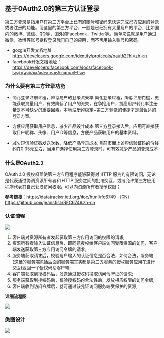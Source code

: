 ## 基于OAuth2.0的第三方认证登录

第三方登录是指用户在第三方平台上已有的账号和密码来快速完成己方应用的登录或者注册的功能。而这里的第三方平台，一般是已经拥有大量用户的平台，比如国内的微博、微信、QQ等，国外的Facebook，Twitter等。简单来说就是用户通过微信，微博等账号授权登录我们自己的应用，而不再用输入账号和密码。

* google开发文档地址： https://developers.google.com/identity/protocols/oauth2?hl=zh-cn
* facebook开发文档地址：https://developers.facebook.com/docs/facebook-login/guides/advanced/manual-flow

### 为什么要有第三方登录功能

* 简化登录注册过程，降低用户的登录流失率
  简化登录过程，降低注册门槛，更能获取海量用户，有效降低了用户的流失，在争抢用户，提高用户转化率注册量是不可缺少的重要因素。本地注册的稳定+第三方登录的便捷才是最合适的登录方案。

* 方便应用获取用户信息，减少产品设计成本
  第三方登录接入后，应用可直接获取用户昵称、头像、用户ID等信息，方便产品获取用户的基本资料。

* 减少短信验证码发送次数，降低产品登录成本
  目前市面上的短信验证码的价钱约在0.05元左右，当用户选择使用第三方登录时，可有效减少产品的登录成本

### 什么是OAuth2.0

OAuth 2.0 授权框架使第三方应用程序能够获得对 HTTP 服务的有限访问，无论是代表通过协调资源所有者和 HTTP 服务之间的批准交互，或者允许第三方应用程序代表其自己获取访问权限，可以向资源所有者授予权限；

<b>参考链接</b>：https://datatracker.ietf.org/doc/html/rfc6749  （CN）https://github.com/jeansfish/RFC6749.zh-cn

### 认证流程

![](https://github.com/TT-thzy/notes-tt/blob/company/picture%20service/thirdOAuthFlow.png)

1. 客户端对资源所有者发起获取第三方应用访问的权限的请求;
2. 资源所有者输入认证信息后，即同意授权给客户端访问受限资源的访问，客户端发送获取第三方应用访问令牌的请求;
3. 服务端获取请求后，校验用户输入的认证信息是否合法，如何合法，服务端(这里的服务端包括后面的服务端其实都是第三方服务的授权服务应用在进行交互)返回一个授权码给客户端;
4. 客户端获取到授权码后，发送通过授权码换取访问令牌证的请求;
5. 服务端获取到授权码后，校验授权码的合法性后，发放相应权限的访问令牌;
6. 客户端收到访问令牌后，就可通过该凭证访问服务端受保护的资源;

<b>详细流程图</b>:

![](https://github.com/TT-thzy/notes-tt/blob/company/picture%20service/thidOAuthProcess.png)

### 类图设计

![](https://github.com/TT-thzy/notes-tt/blob/company/picture%20service/thirdAuth.png)
